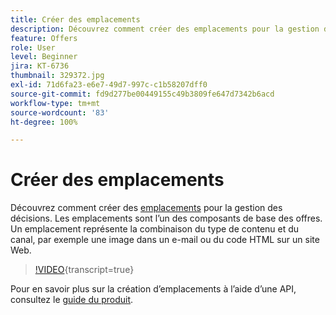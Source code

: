 ```yaml
---
title: Créer des emplacements
description: Découvrez comment créer des emplacements pour la gestion des décisions. Les emplacements sont l’un des composants de base requis des offres.
feature: Offers
role: User
level: Beginner
jira: KT-6736
thumbnail: 329372.jpg
exl-id: 71d6fa23-e6e7-49d7-997c-c1b58207dff0
source-git-commit: fd9d277be00449155c49b3809fe647d7342b6acd
workflow-type: tm+mt
source-wordcount: '83'
ht-degree: 100%

---
```


# Créer des emplacements

Découvrez comment créer des [emplacements](https://experienceleague.adobe.com/docs/journey-optimizer/using/offer-decisioniong/create-components/creating-placements.html?lang=fr) pour la gestion des décisions. Les emplacements sont l’un des composants de base des offres. Un emplacement représente la combinaison du type de contenu et du canal, par exemple une image dans un e-mail ou du code HTML sur un site Web.

>[!VIDEO](https://video.tv.adobe.com/v/329372?quality=12&learn=on){transcript=true}

Pour en savoir plus sur la création d’emplacements à lʼaide dʼune API, consultez le [guide du produit](https://experienceleague.adobe.com/docs/journey-optimizer/using/offer-decisioniong/api-reference/offers-api/placements/create.html?lang=fr).
